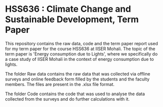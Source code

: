 # HSS636 : Climate Change and Sustainable Development, Term Paper

This repository contains the raw data, code and the term paper report used for my term paper for the course HSS636 at IISER Mohali. The topic of the term paper is 'Energy consumption due to Lights', where we specifically do a case study of IISER Mohali in the context of energy consumption due to lights.

The folder Raw data contains the raw data that was collected via offline surveys and online feedback form filled by the students and the faculty members. The files are present in the .xlsx file format.

The folder Code contains the code that was used to analyse the data collected from the surveys and do further calculations with it. 

